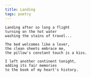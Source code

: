 ```yaml
---
title: Landing
tags: poetry
---
```


    Landing after so long a flight
    turning on the hot water
    washing the stains of travel...

    The bed welcomes like a lover,
    the clean sheets embrace me,
    the pillow's constant touch is a kiss.

    I left another continent tonight,
    adding its fair memories
    to the book of my heart's history.


